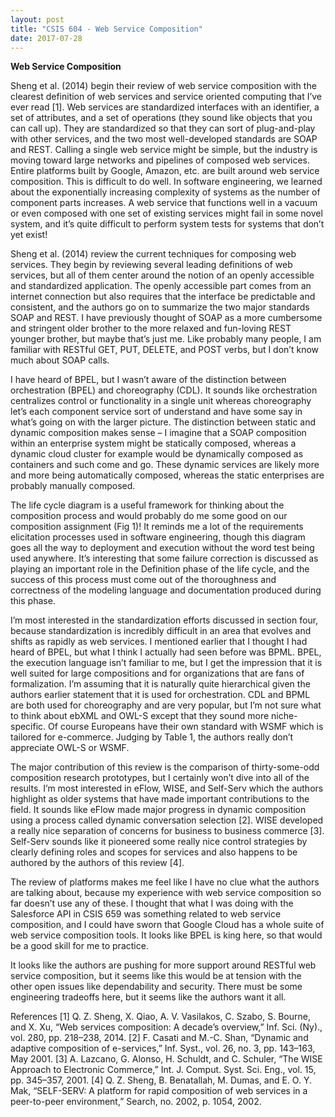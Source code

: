 ```yaml
---
layout: post
title: "CSIS 604 - Web Service Composition"
date: 2017-07-28
---
```

<b>Web Service Composition</b>  

Sheng et al. (2014) begin their review of web service composition with the clearest definition of web services and service oriented computing that I’ve ever read [1]⁠. Web services are standardized interfaces with an identifier, a set of attributes, and a set of operations (they sound like objects that you can call up). They are standardized so that they can sort of plug-and-play with other services, and the two most well-developed standards are SOAP and REST. Calling a single web service might be simple, but the industry is moving toward large networks and pipelines of composed web services. Entire platforms built by Google, Amazon, etc. are built around web service composition. This is difficult to do well. In software engineering, we learned about the exponentially increasing complexity of systems as the number of component parts increases. A web service that functions well in a vacuum or even composed with one set of existing services might fail in some novel system, and it’s quite difficult to perform system tests for systems that don’t yet exist!

Sheng et al. (2014) review the current techniques for composing web services. They begin by reviewing several leading definitions of web services, but all of them center around the notion of an openly accessible and standardized application. The openly accessible part comes from an internet connection but also requires that the interface be predictable and consistent, and the authors go on to summarize the two major standards SOAP and REST. I have previously thought of SOAP as a more cumbersome and stringent older brother to the more relaxed and fun-loving REST younger brother, but maybe that’s just me. Like probably many people, I am familiar with RESTful GET, PUT, DELETE, and POST verbs, but I don’t know much about SOAP calls. 

I have heard of BPEL, but I wasn’t aware of the distinction between orchestration (BPEL) and choreography (CDL). It sounds like orchestration centralizes control or functionality in a single unit whereas choreography let’s each component service sort of understand and have some say in what’s going on with the larger picture. The distinction between static and dynamic composition makes sense – I imagine that a SOAP composition within an enterprise system might be statically composed, whereas a dynamic cloud cluster for example would be dynamically composed as containers and such come and go. These dynamic services are likely more and more being automatically composed, whereas the static enterprises are probably manually composed.

The life cycle diagram is a useful framework for thinking about the composition process and would probably do me some good on our composition assignment (Fig 1)! It reminds me a lot of the requirements elicitation processes used in software engineering, though this diagram goes all the way to deployment and execution without the word test being used anywhere. It’s interesting that some failure correction is discussed as playing an important role in the Definition phase of the life cycle, and the success of this process must come out of the thoroughness and correctness of the modeling language and documentation produced during this phase.

I’m most interested in the standardization efforts discussed in section four, because standardization is incredibly difficult in an area that evolves and shifts as rapidly as web services. I mentioned earlier that I thought I had heard of BPEL, but what I think I actually had seen before was BPML. BPEL, the execution language isn’t familiar to me, but I get the impression that it is well suited for large compositions and for organizations that are fans of formalization. I’m assuming that it is naturally quite hierarchical given the authors earlier statement that it is used for orchestration. CDL and BPML are both used for choreography and are very popular, but I’m not sure what to think about ebXML and OWL-S except that they sound more niche-specific. Of course Europeans have their own standard with WSMF which is tailored for e-commerce. Judging by Table 1, the authors really don’t appreciate OWL-S or WSMF.

The major contribution of this review is the comparison of thirty-some-odd composition research prototypes, but I certainly won’t dive into all of the results. I’m most interested in eFlow, WISE, and Self-Serv which the authors highlight as older systems that have made important contributions to the field. It sounds like eFlow made major progress in dynamic composition using a process called dynamic conversation selection [2]⁠. WISE developed a really nice separation of concerns for business to business commerce [3]⁠. Self-Serv sounds like it pioneered some really nice control strategies by clearly defining roles and scopes for services and also happens to be authored by the authors of this review [4]⁠.

The review of platforms makes me feel like I have no clue what the authors are talking about, because my experience with web service composition so far doesn’t use any of these. I thought that what I was doing with the Salesforce API in CSIS 659 was something related to web service composition, and I could have sworn that Google Cloud has a whole suite of web service composition tools. It looks like BPEL is king here, so that would be a good skill for me to practice.

It looks like the authors are pushing for more support around RESTful web service composition, but it seems like this would be at tension with the other open issues like dependability and security. There must be some engineering tradeoffs here, but it seems like the authors want it all.

References
[1]	Q. Z. Sheng, X. Qiao, A. V. Vasilakos, C. Szabo, S. Bourne, and X. Xu, “Web services composition: A decade’s overview,” Inf. Sci. (Ny)., vol. 280, pp. 218–238, 2014.
[2]	F. Casati and M.-C. Shan, “Dynamic and adaptive composition of e-services,” Inf. Syst., vol. 26, no. 3, pp. 143–163, May 2001.
[3]	A. Lazcano, G. Alonso, H. Schuldt, and C. Schuler, “The WISE Approach to Electronic Commerce,” Int. J. Comput. Syst. Sci. Eng., vol. 15, pp. 345–357, 2001.
[4]	Q. Z. Sheng, B. Benatallah, M. Dumas, and E. O. Y. Mak, “SELF-SERV: A platform for rapid composition of web services in a peer-to-peer environment,” Search, no. 2002, p. 1054, 2002.
